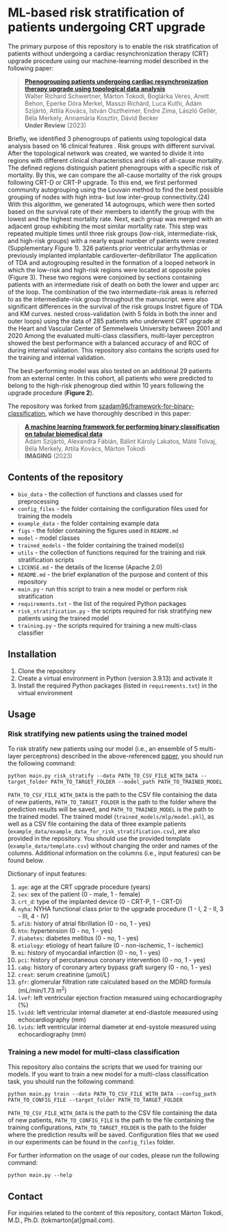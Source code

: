 # ML-based risk stratification of patients undergoing CRT upgrade


The primary purpose of this repository is to enable the risk stratification of patients without undergoing a cardiac resynchronization therapy (CRT) upgrade procedure using our machine-learning model described in the following paper:

> [**Phenogrouping patients undergoing cardiac resynchronization therapy upgrade using topological data analysis**](https://www.nature.com/srep/)<br/>
  Walter Richard Schwertner, Márton Tokodi, Boglárka Veres, Anett Behon, Eperke Dóra Merkel, Masszi Richárd, Luca Kuthi, Ádám Szijártó, Attila Kovács, István Osztheimer, Endre Zima, László Gellér, Béla Merkely, Annamária Kosztin, Dávid Becker<br/>
  <b>Under Review</b> (2023)

Briefly, we identified 3 phenogroups of patients using topological data analysis based on 16 clinical features . Risk groups with different survival.
After the topological network was created, we wanted to divide it into regions with different clinical characteristics and risks of all-cause mortality. The defined regions distinguish patient phenogroups with a specific risk of mortality. By this, we can compare the all-cause mortality of the risk groups following CRT-D or CRT-P upgrade.
To this end, we first performed community autogrouping using the Louvain method to find the best possible grouping of nodes with high intra- but low inter-group connectivity.(24) With this algorithm, we generated 14 autogroups, which were then sorted based on the survival rate of their members to identify the group with the lowest and the highest mortality rate. Next, each group was merged with an adjacent group exhibiting the most similar mortality rate. This step was repeated multiple times until three risk groups (low-risk, intermediate-risk, and high-risk groups) with a nearly equal number of patients were created (Supplementary Figure 1).
326 patients prior ventricular arrhythmias or previously implanted implantable cardioverter-defibrillator 
The application of TDA and autogrouping resulted in the formation of a looped network in which the low-risk and high-risk regions were located at opposite poles (Figure 3). These two regions were conjoined by sections containing patients with an intermediate risk of death on both the lower and upper arc of the loop. The combination of the two intermediate-risk areas is referred to as the intermediate-risk group throughout the manuscript.
were also significant differences in the survival of the risk groups 
Instret figure of TDA and KM curves.
nested cross-validation (with 5 folds in both the inner and outer loops)
using the data of 285 patients who underwent CRT upgrade at the Heart and Vascular Center of Semmelweis University between 2001 and 2020
Among the evaluated multi-class classifiers, multi-layer perceptron showed the best performance with a balanced accuracy of and ROC of during internal validation.
This repository also contains the scripts used for the training and internal validation.

The best-performing model was also tested on an additional 29 patients from an external center. In this cohort, all patients who were predicted to belong to the high-risk phenogroup died within 10 years following the upgrade procedure (<b>Figure 2</b>).

The repository was forked from [szadam96/framework-for-binary-classification](https://github.com/szadam96/framework-for-binary-classification), which we have thoroughly described in this paper:
> [**A machine learning framework for performing binary classification on tabular biomedical data**](https://doi.org/10.1556/1647.2023.00109)<br/>
  Ádám Szijártó, Alexandra Fábián, Bálint Károly Lakatos, Máté Tolvaj, Béla Merkely, Attila Kovács, Márton Tokodi<br/>
  <b>IMAGING</b> (2023)

## Contents of the repository


  - `bio_data` - the collection of functions and classes used for preprocessing
  - `config_files` - the folder containing the configuration files used for training the models
  - `example_data` - the folder containing example data
  - `figs` - the folder containing the figures used in `README.md`
  - `model` - model classes
  - `trained_models` - the folder containing the trained model(s)
  - `utils` - the collection of functions required for the training and risk stratification scripts
  - `LICENSE.md` - the details of the license (Apache 2.0)
  - `README.md` - the brief explanation of the purpose and content of this repository
  - `main.py` - run this script to train a new model or perform risk stratification
  - `requirements.txt` - the list of the required Python packages
  - `risk_stratification.py` - the scripts required for risk stratifying new patients using the trained model
  - `training.py` - the scripts required for training a new multi-class classifier

## Installation


  1) Clone the repository
  2) Create a virtual environment in Python (version 3.9.13) and activate it
  3) Install the required Python packages (listed in `requirements.txt`) in the virtual environment

## Usage


### Risk stratifying new patients using the trained model

To risk stratify new patients using our model (i.e., an ensemble of 5 multi-layer perceptrons) described in the above-referenced [paper](https://www.nature.com/srep/), you should run the following command:

```
python main.py risk_stratify --data PATH_TO_CSV_FILE_WITH_DATA --target_folder PATH_TO_TARGET_FOLDER --model_path PATH_TO_TRAINED_MODEL
```

```PATH_TO_CSV_FILE_WITH_DATA``` is the path to the CSV file containing the data of new patients, ```PATH_TO_TARGET_FOLDER``` is the path to the folder where the prediction results will be saved, and ```PATH_TO_TRAINED_MODEL``` is the path to the trained model. The trained model (`trained_models/mlp/model.pkl`), as well as a CSV file containing the data of three example patients (`example_data/example_data_for_risk_stratification.csv`), are also provided in the repository. You should use the provided template (`example_data/template.csv`) without changing the order and names of the columns. Additional information on the columns (i.e., input features) can be found below.

Dictionary of input features:
  1) `age`: age at the CRT upgrade procedure (years)
  2) `sex`: sex of the patient (0 - male, 1 - female)
  3) `crt_d`: type of the implanted device (0 - CRT-P, 1 - CRT-D)
  4) `nyha`: NYHA functional class prior to the upgrade procedure (1 - I, 2 - II, 3 - III, 4 - IV)
  5) `afib`: history of atrial fibrillation (0 - no, 1 - yes)
  6) `htn`: hypertension (0 - no, 1 - yes)
  7) `diabetes`: diabetes mellitus (0 - no, 1 - yes)
  8) `etiology`: etiology of heart failure (0 - non-ischemic, 1 - ischemic)
  9) `mi`: history of myocardial infarction (0 - no, 1 - yes)
  10) `pci`: history of percutaneous coronary intervention (0 - no, 1 - yes)
  11) `cabg`: history of coronary artery bypass graft surgery (0 - no, 1 - yes)
  12) `creat`: serum creatinine (µmol/L)
  13) `gfr`: glomerular filtration rate calculated based on the MDRD formula (mL/min/1.73 m<sup>2</sup>)
  14) `lvef`: left ventricular ejection fraction measured using echocardiography (%)
  15) `lvidd`: left ventricular internal diameter at end-diastole measured using echocardiography (mm)
  16) `lvids`: left ventricular internal diameter at end-systole measured using echocardiography (mm)

### Training a new model for multi-class classification

This repository also contains the scripts that we used for training our models. If you want to train a new model for a multi-class classification task, you should run the following command:

```
python main.py train --data PATH_TO_CSV_FILE_WITH_DATA --config_path PATH_TO_CONFIG_FILE --target_folder PATH_TO_TARGET_FOLDER
```

```PATH_TO_CSV_FILE_WITH_DATA``` is the path to the CSV file containing the data of new patients, ```PATH_TO_CONFIG_FILE```
is the path to the file containing the training configurations, ```PATH_TO_TARGET_FOLDER``` is the path to the folder where the prediction results will be saved. Configuration files that we used in our experiments can be found in the `config_files` folder.

For further information on the usage of our codes, please run the following command: <br>
```
python main.py --help
```

## Contact


For inquiries related to the content of this repository, contact Márton Tokodi, M.D., Ph.D. (tok<!--
-->mar<!--
-->ton[at]gmail.co<!--
-->m).
